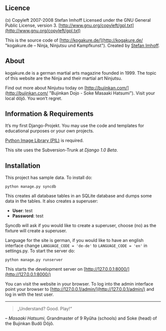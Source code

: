 Licence
-------

(ɔ) Copyleft 2007-2008 Stefan Imhoff
Licensed under the GNU General Public License, version 3.
[http://www.gnu.org/copyleft/gpl.txt](http://www.gnu.org/copyleft/gpl.txt)

This is the source code of [http://kogakure.de/](http://kogakure.de/ "kogakure.de – Ninja, Ninjutsu und Kampfkunst"). 
Created by [Stefan Imhoff](http://stefanimhoff.de/).

About
-----

kogakure.de is a german martial arts magazine founded in 1999. The topic of
this website are the Ninja and their martial art Ninjutsu.

Find out more about Ninjutsu today on [http://bujinkan.com/](http://bujinkan.com/ "Bujinkan Dojo - Soke Masaaki Hatsumi").
Visit your local dôjô. You won’t regret.

Information & Requirements
--------------------------

It’s my first Django-Projekt. You may use the code and templates for 
educational purposes or your own projects.

[Python Image Library (PIL)](http://www.pythonware.com/products/pil/ "Python Imaging Library (PIL)") is required.

This site uses the Subversion-Trunk at *Django 1.0 Beta*.

Installation
------------

This project has sample data. To install do:

    python manage.py syncdb

This creates all database tables in an SQLite database and dumps some data in
the tables. It also creates a superuser:

* **User**: test
* **Password**: test

Syncdb will ask if you would like to create a superuser, choose (no) as the
fixture will create a superuser.

Language for the site is german, if you would like to have an english
interface change `LANGUAGE_CODE = 'de-de'` to `LANGUAGE_CODE = 'en'`
in settings.py. To start the server do:

    python manage.py runserver

This starts the development server on [http://127.0.0.1:8000/](http://127.0.0.1:8000/)

You can visit the website in your browser. To log into the admin interface
point your browser to [http://127.0.0.1/admin/](http://127.0.0.1/admin/) and log in with the test user.

* * * * * * * * * * * * * * * * * * * * * * * * * * * * * * * * * * * * * * * 

> „Understand? Good. Play!“

– *Masaaki Hatsumi*, Grandmaster of 9 Ryûha (schools) and Soke (head) 
of the Bujinkan Budô Dôjô.